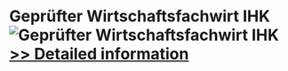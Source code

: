 # Geprüfter Wirtschaftsfachwirt IHK<br />![Geprüfter Wirtschaftsfachwirt IHK](https://mycommerce.akamaized.net/api/pimages/P300529728/BIG/300529728.JPG)<br />[>> Detailed information](https://secure.shareit.com/shareit/product.html?productid=300529728&affiliateid=200057808)
